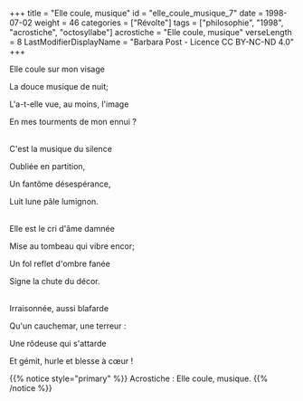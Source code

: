 +++
title = "Elle coule, musique"
id = "elle_coule_musique_7"
date = 1998-07-02
weight = 46
categories = ["Révolte"]
tags = ["philosophie", "1998", "acrostiche", "octosyllabe"]
acrostiche = "Elle coule, musique"
verseLength = 8
LastModifierDisplayName = "Barbara Post - Licence CC BY-NC-ND 4.0"
+++

Elle coule sur mon visage

La douce musique de nuit;

L'a-t-elle vue, au moins, l'image

En mes tourments de mon ennui ?

 \
C'est la musique du silence

Oubliée en partition,

Un fantôme désespérance,

Luit lune pâle lumignon.

 \
Elle est le cri d'âme damnée

Mise au tombeau qui vibre encor;

Un fol reflet d'ombre fanée

Signe la chute du décor.

 \
Irraisonnée, aussi blafarde

Qu'un cauchemar, une terreur :

Une rôdeuse qui s'attarde

Et gémit, hurle et blesse à cœur !

{{% notice style="primary" %}}
Acrostiche : Elle coule, musique.
{{% /notice %}}
